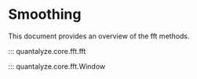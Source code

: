 # Smoothing

This document provides an overview of the fft methods.

::: quantalyze.core.fft.fft

::: quantalyze.core.fft.Window